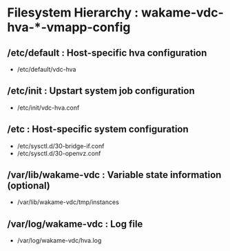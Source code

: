 Filesystem Hierarchy : wakame-vdc-hva-*-vmapp-config
====================================================

/etc/default : Host-specific hva configuration
----------------------------------------------

+ /etc/default/vdc-hva

/etc/init : Upstart system job configuration
--------------------------------------------

+ /etc/init/vdc-hva.conf

/etc : Host-specific system configuration
-----------------------------------------

+ /etc/sysctl.d/30-bridge-if.conf
+ /etc/sysctl.d/30-openvz.conf

/var/lib/wakame-vdc : Variable state information (optional)
-----------------------------------------------------------

+ /var/lib/wakame-vdc/tmp/instances

/var/log/wakame-vdc : Log file
------------------------------

+ /var/log/wakame-vdc/hva.log
